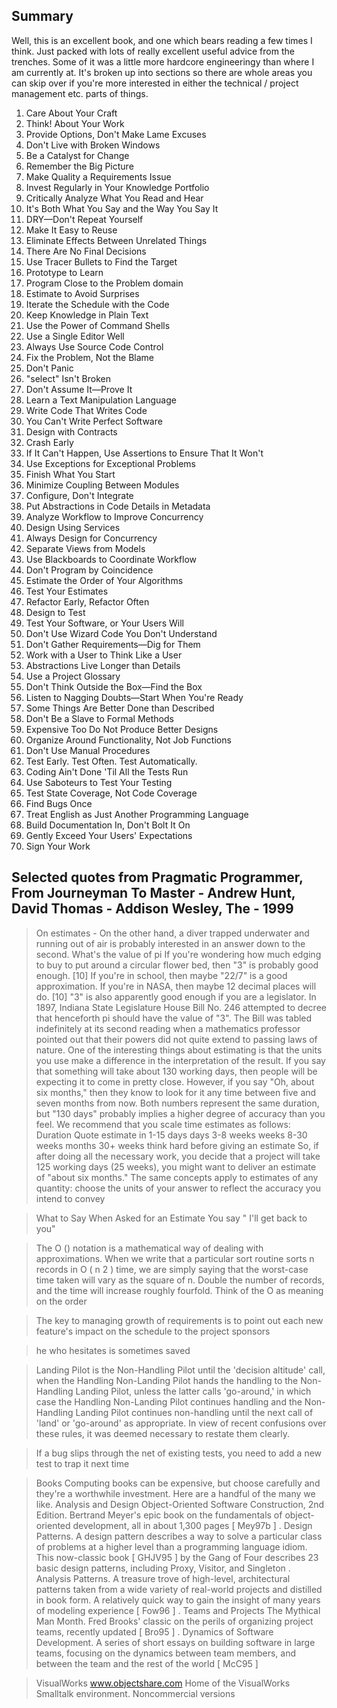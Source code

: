 ## Summary
Well, this is an excellent book, and one which bears reading a few times I think. Just packed with lots of really excellent useful advice from the trenches. Some of it was a little more hardcore engineeringy than where I am currently at. It's broken up into sections so there are whole areas you can skip over if you're more interested in either the technical / project management etc. parts of things.


1. Care About Your Craft
2. Think! About Your Work
3. Provide Options, Don't Make Lame Excuses
4. Don't Live with Broken Windows
5. Be a Catalyst for Change
6. Remember the Big Picture
7. Make Quality a Requirements Issue
8. Invest Regularly in Your Knowledge Portfolio
9. Critically Analyze What You Read and Hear
10. It's Both What You Say and the Way You Say It
11. DRY—Don't Repeat Yourself
12. Make It Easy to Reuse
13. Eliminate Effects Between Unrelated Things
14. There Are No Final Decisions
15. Use Tracer Bullets to Find the Target
16. Prototype to Learn
17. Program Close to the Problem domain
18. Estimate to Avoid Surprises
19. Iterate the Schedule with the Code
20. Keep Knowledge in Plain Text
21. Use the Power of Command Shells
22. Use a Single Editor Well
23. Always Use Source Code Control
24. Fix the Problem, Not the Blame
25. Don't Panic
26. "select" Isn't Broken
27. Don't Assume It—Prove It
28. Learn a Text Manipulation Language
29. Write Code That Writes Code
30. You Can't Write Perfect Software
31. Design with Contracts
32. Crash Early
33. If It Can't Happen, Use Assertions to Ensure That It Won't
34. Use Exceptions for Exceptional Problems
35. Finish What You Start
36. Minimize Coupling Between Modules
37. Configure, Don't Integrate
38. Put Abstractions in Code Details in Metadata
39. Analyze Workflow to Improve Concurrency
40. Design Using Services
41. Always Design for Concurrency
42. Separate Views from Models
43. Use Blackboards to Coordinate Workflow
44. Don't Program by Coincidence
45. Estimate the Order of Your Algorithms
46. Test Your Estimates
47. Refactor Early, Refactor Often
48. Design to Test
49. Test Your Software, or Your Users Will
50. Don't Use Wizard Code You Don't Understand
51. Don't Gather Requirements—Dig for Them
52. Work with a User to Think Like a User
53. Abstractions Live Longer than Details
54. Use a Project Glossary
55. Don't Think Outside the Box—Find the Box
56. Listen to Nagging Doubts—Start When You're Ready
57. Some Things Are Better Done than Described
58. Don't Be a Slave to Formal Methods
59. Expensive Too Do Not Produce Better Designs
60. Organize Around Functionality, Not Job Functions
61. Don't Use Manual Procedures
62. Test Early. Test Often. Test Automatically.
63. Coding Ain't Done 'Til All the Tests Run
64. Use Saboteurs to Test Your Testing
65. Test State Coverage, Not Code Coverage
66. Find Bugs Once
67. Treat English as Just Another Programming Language
68. Build Documentation In, Don't Bolt It On
69. Gently Exceed Your Users' Expectations
70. Sign Your Work

## Selected quotes from Pragmatic Programmer, From Journeyman To Master - Andrew Hunt, David Thomas - Addison Wesley, The - 1999

> On estimates - On the other hand, a diver trapped underwater
> and running out of air is probably interested in an answer down to the
> second. What's the value of pi If you're wondering how much edging to
> buy to put around a circular flower bed, then "3" is probably good enough.
> [10] If you're in school, then maybe "22/7" is a good approximation.
> If you're in NASA, then maybe 12 decimal places will do. [10] "3" is also
> apparently good enough if you are a legislator. In 1897, Indiana State
> Legislature House Bill No. 246 attempted to decree that henceforth pi
> should have the value of "3". The Bill was tabled indefinitely at its
> second reading when a mathematics professor pointed out that their powers
> did not quite extend to passing laws of nature. One of the interesting
> things about estimating is that the units you use make a difference in
> the interpretation of the result. If you say that something will take
> about 130 working days, then people will be expecting it to come in pretty
> close. However, if you say "Oh, about six months," then they know to look
> for it any time between five and seven months from now. Both numbers represent
> the same duration, but "130 days" probably implies a higher degree of
> accuracy than you feel. We recommend that you scale time estimates as
> follows: Duration Quote estimate in 1-15 days days 3-8 weeks weeks 8-30
> weeks months 30+ weeks think hard before giving an estimate So, if after
> doing all the necessary work, you decide that a project will take 125
> working days (25 weeks), you might want to deliver an estimate of "about
> six months." The same concepts apply to estimates of any quantity: choose
> the units of your answer to reflect the accuracy you intend to convey

> What to Say When Asked for an Estimate You say " I'll get back to you"

> The O () notation is a mathematical way of dealing with approximations.
> When we write that a particular sort routine sorts n records in O ( n
> 2 ) time, we are simply saying that the worst-case time taken will vary
> as the square of n. Double the number of records, and the time will increase
> roughly fourfold. Think of the O as meaning on the order

> The key to managing growth of requirements is to point out each new feature's
> impact on the schedule to the project sponsors

> he who hesitates is sometimes saved

> Landing Pilot is the Non-Handling Pilot until the 'decision altitude' call,
> when the Handling Non-Landing Pilot hands the handling to the Non-Handling
> Landing Pilot, unless the latter calls 'go-around,' in which case the
> Handling Non-Landing Pilot continues handling and the Non-Handling Landing
> Pilot continues non-handling until the next call of 'land' or 'go-around'
> as appropriate. In view of recent confusions over these rules, it was
> deemed necessary to restate them clearly.

> If a bug slips through the net of existing tests, you need to add a new
> test to trap it next time

> Books Computing books can be expensive, but choose carefully and they're
> a worthwhile investment. Here are a handful of the many we like. Analysis
> and Design Object-Oriented Software Construction, 2nd Edition. Bertrand
> Meyer's epic book on the fundamentals of object-oriented development,
> all in about 1,300 pages [ Mey97b ] . Design Patterns. A design pattern
> describes a way to solve a particular class of problems at a higher level
> than a programming language idiom. This now-classic book [ GHJV95 ] by
> the Gang of Four describes 23 basic design patterns, including Proxy,
> Visitor, and Singleton . Analysis Patterns. A treasure trove of high-level,
> architectural patterns taken from a wide variety of real-world projects
> and distilled in book form. A relatively quick way to gain the insight
> of many years of modeling experience [ Fow96 ] . Teams and Projects The
> Mythical Man Month. Fred Brooks' classic on the perils of organizing
> project teams, recently updated [ Bro95 ] . Dynamics of Software Development.
> A series of short essays on building software in large teams, focusing
> on the dynamics between team members, and between the team and the rest
> of the world [ McC95 ]

> VisualWorks www.objectshare.com Home of the VisualWorks Smalltalk
> environment. Noncommercial versions
